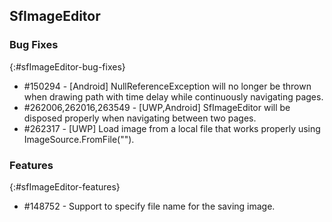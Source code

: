 ## SfImageEditor

### Bug Fixes
{:#sfImageEditor-bug-fixes}

* \#150294 - [Android] NullReferenceException will no longer be thrown when drawing path with time delay while continuously navigating pages.
* \#262006,262016,263549 - [UWP,Android] SfImageEditor will be disposed properly when navigating between two pages. 
* \#262317 - [UWP] Load image from a local file that works properly using ImageSource.FromFile("").

### Features
{:#sfImageEditor-features}

* \#148752 - Support to specify file name for the saving image.
